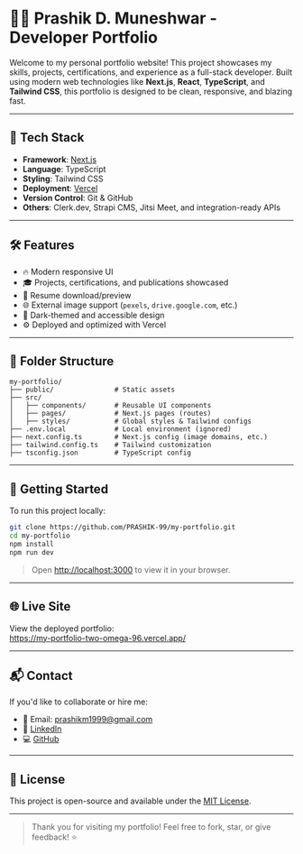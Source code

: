 # 🧑‍💻 Prashik D. Muneshwar - Developer Portfolio

Welcome to my personal portfolio website! This project showcases my skills, projects, certifications, and experience as a full-stack developer. Built using modern web technologies like **Next.js**, **React**, **TypeScript**, and **Tailwind CSS**, this portfolio is designed to be clean, responsive, and blazing fast.

---

## 🚀 Tech Stack

- **Framework**: [Next.js](https://nextjs.org/)
- **Language**: TypeScript
- **Styling**: Tailwind CSS
- **Deployment**: [Vercel](https://vercel.com/)
- **Version Control**: Git & GitHub
- **Others**: Clerk.dev, Strapi CMS, Jitsi Meet, and integration-ready APIs

---

## 🛠️ Features

- 🔥 Modern responsive UI
- 🎓 Projects, certifications, and publications showcased
- 📃 Resume download/preview
- 🌐 External image support (`pexels`, `drive.google.com`, etc.)
- 🌙 Dark-themed and accessible design
- ⚙️ Deployed and optimized with Vercel

---

## 📁 Folder Structure

```
my-portfolio/
├── public/               # Static assets
├── src/
│   ├── components/       # Reusable UI components
│   ├── pages/            # Next.js pages (routes)
│   ├── styles/           # Global styles & Tailwind configs
├── .env.local            # Local environment (ignored)
├── next.config.ts        # Next.js config (image domains, etc.)
├── tailwind.config.ts    # Tailwind customization
├── tsconfig.json         # TypeScript config
```

---

## 🚀 Getting Started

To run this project locally:

```bash
git clone https://github.com/PRASHIK-99/my-portfolio.git
cd my-portfolio
npm install
npm run dev
```

> Open [http://localhost:3000](http://localhost:3000) to view it in your browser.

---

## 🌐 Live Site

View the deployed portfolio:  
https://my-portfolio-two-omega-96.vercel.app/

---

## 📬 Contact

If you'd like to collaborate or hire me:

- 📧 Email: prashikm1999@gmail.com
- 🔗 [LinkedIn](https://www.linkedin.com/in/prashik-muneshwar/)
- 💻 [GitHub](https://github.com/PRASHIK-99)

---

## 📄 License

This project is open-source and available under the [MIT License](LICENSE).

---

> Thank you for visiting my portfolio! Feel free to fork, star, or give feedback! ⭐
